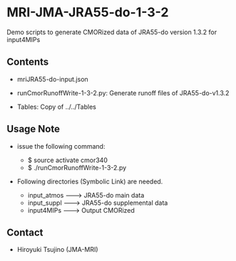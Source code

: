 MRI-JMA-JRA55-do-1-3-2
========

   Demo scripts to generate CMORized data of JRA55-do version 1.3.2 for input4MIPs


Contents
--------

   * mriJRA55-do-input.json

   * runCmorRunoffWrite-1-3-2.py: Generate runoff files of JRA55-do-v1.3.2

   * Tables: Copy of ../../Tables


Usage Note
--------

   * issue the following command:
      - $ source activate cmor340
      - $ ./runCmorRunoffWrite-1-3-2.py

   * Following directories (Symbolic Link) are needed.
      - input_atmos ---> JRA55-do main data 
      - input_suppl ---> JRA55-do supplemental data
      - input4MIPs  ---> Output CMORized 


Contact
--------

   * Hiroyuki Tsujino (JMA-MRI)
